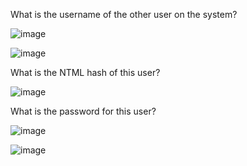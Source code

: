 What is the username of the other user on the system?

![image](https://user-images.githubusercontent.com/95479102/147363283-16b2722e-9bbb-4181-8190-ca189689790d.png)

![image](https://user-images.githubusercontent.com/95479102/147363362-67444053-e099-4604-97fa-a004f2b3bd4a.png)

What is the NTML hash of this user?

![image](https://user-images.githubusercontent.com/95479102/147363654-b2f1b8fa-6bfb-4812-a845-ec3fac68ee04.png)

What is the password for this user?

![image](https://user-images.githubusercontent.com/95479102/147364004-fa87f52a-6048-4743-b16f-0ddc73084a3a.png)

![image](https://user-images.githubusercontent.com/95479102/147363996-c6912888-1f4a-46dc-84d0-fa4c1d24fbcc.png)

